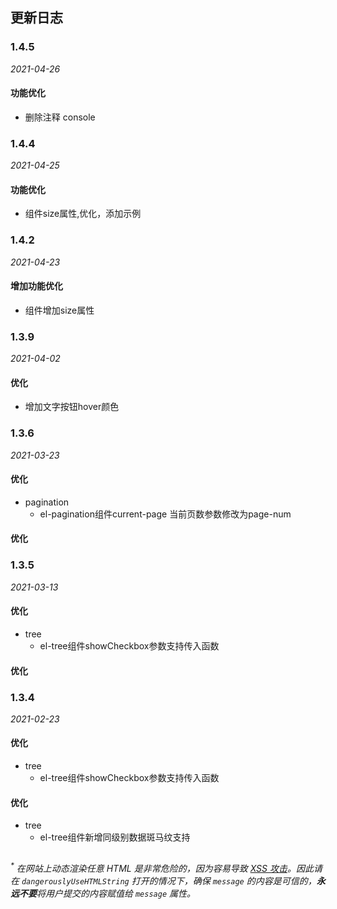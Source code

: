 <!--
 * @Descripttion: 
 * @Author: zongmz
 * @Date: 2021-03-19 09:33:36
 * @LastEditors: pengpeng
 * @LastEditTime: 2021-04-26 14:03:16
-->
## 更新日志

### 1.4.5
*2021-04-26*
#### 功能优化

- 删除注释 console

### 1.4.4
*2021-04-25*
#### 功能优化

- 组件size属性,优化，添加示例

### 1.4.2
*2021-04-23*
#### 增加功能优化

- 组件增加size属性

### 1.3.9
*2021-04-02*
#### 优化

- 增加文字按钮hover颜色


### 1.3.6
*2021-03-23*
#### 优化

- pagination
  - el-pagination组件current-page 当前页数参数修改为page-num

#### 优化

### 1.3.5
*2021-03-13*
#### 优化

- tree
  - el-tree组件showCheckbox参数支持传入函数

#### 优化

### 1.3.4
*2021-02-23*
#### 优化

- tree
  - el-tree组件showCheckbox参数支持传入函数

#### 优化

- tree
  - el-tree组件新增同级别数据斑马纹支持

##
<i><sup>*</sup> 在网站上动态渲染任意 HTML 是非常危险的，因为容易导致 [XSS 攻击](https://en.wikipedia.org/wiki/Cross-site_scripting)。因此请在 `dangerouslyUseHTMLString` 打开的情况下，确保 `message` 的内容是可信的，**永远不要**将用户提交的内容赋值给 `message` 属性。</i>
